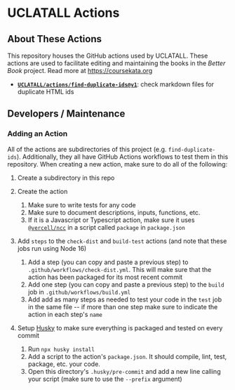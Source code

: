# UCLATALL Actions

## About These Actions

This repository houses the GitHub actions used by UCLATALL. These actions are used to facilitate editing and maintaining the books in the *Better Book* project. Read more at <https://coursekata.org>

- **[`UCLATALL/actions/find-duplicate-ids@v1`](https://github.com/UCLATALL/actions/tree/v1/find-duplicate-ids)**: check markdown files for duplicate HTML ids

## Developers / Maintenance

### Adding an Action

All of the actions are subdirectories of this project (e.g. `find-duplicate-ids`). Additionally, they all have GitHub Actions workflows to test them in this repository. When creating a new action, make sure to do all of the following:

1. Create a subdirectory in this repo
2. Create the action
   1. Make sure to write tests for any code
   2. Make sure to document descriptions, inputs, functions, etc.
   3. If it is a Javascript or Typescript action, make sure it uses [`@vercell/ncc`](https://www.npmjs.com/package/@vercel/ncc) in a script called `package` in `package.json`

3. Add `steps` to the `check-dist` and `build-test` actions (and note that these jobs run using Node 16)
   1. Add a step (you can copy and paste a previous step) to `.github/workflows/check-dist.yml`. This will make sure that the action has been packaged for its most recent commit
   2. Add one step (you can copy and paste a previous step) to the `build` job in `.github/workflows/build.yml` 
   3. Add add as many steps as needed to test your code in the `test` job in the same file -- if more than one step make sure to indicate the action in each step's `name`

4. Setup [Husky](https://typicode.github.io/husky/) to make sure everything is packaged and tested on every commit
   1. Run `npx husky install`
   2. Add a script to the action's `package.json`. It should compile, lint, test, package, etc. your code.
   3. Open this directory's `.husky/pre-commit` and add a new line calling your script (make sure to use the `--prefix` argument)

